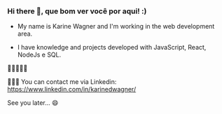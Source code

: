 ### Hi there 👋, que bom ver você por aqui! :)


- My name is Karine Wagner and I'm working in the web development area.

- I have knowledge and projects developed with JavaScript, React, NodeJs e SQL.

🥰🚀👩🏼‍💻


👩🏼‍💻 You can contact me via Linkedin: https://www.linkedin.com/in/karinedwagner/

See you later... 😄


<!--
**karinewagner/karinewagner** is a ✨ _special_ ✨ repository because its `README.md` (this file) appears on your GitHub profile.

Here are some ideas to get you started:

- 🔭 I’m currently working on ...
- 🌱 I’m currently learning ...
- 👯 I’m looking to collaborate on ...
- 🤔 I’m looking for help with ...
- 💬 Ask me about ...
- 📫 How to reach me: ...
- 😄 Pronouns: ...
- ⚡ Fun fact: ...
-->
